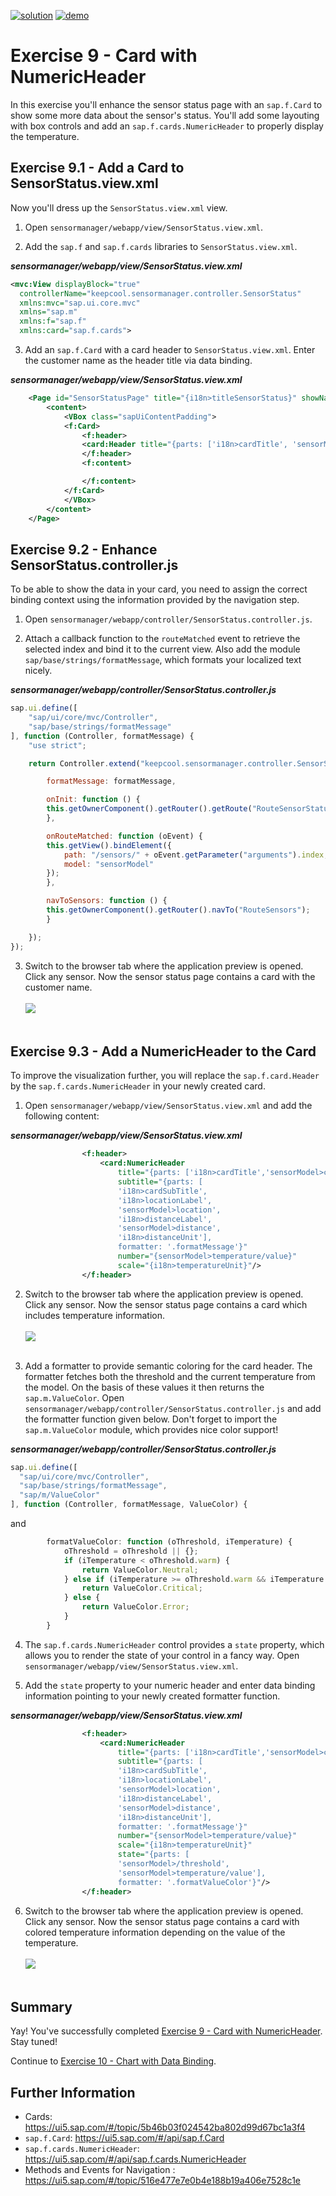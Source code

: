[![solution](https://flat.badgen.net/badge/solution/available/green?icon=github)](../../../../tree/gh-pages/ex9)
[![demo](https://flat.badgen.net/badge/demo/deployed/blue?icon=chrome)](https://dirkelko.github.io/Developing-Apps-with-SAPUI5/ex9/sensormanager/webapp/)

# Exercise 9 - Card with NumericHeader

In this exercise you'll enhance the sensor status page with an `sap.f.Card` to show some more data about the sensor's status. You'll add some layouting with box controls and add an `sap.f.cards.NumericHeader` to properly display the temperature.

## Exercise 9.1 - Add a Card to SensorStatus.view.xml

Now you'll dress up the `SensorStatus.view.xml` view.

1. Open `sensormanager/webapp/view/SensorStatus.view.xml`.

2. Add the `sap.f` and `sap.f.cards` libraries to `SensorStatus.view.xml`.

***sensormanager/webapp/view/SensorStatus.view.xml***

````xml
<mvc:View displayBlock="true"       
  controllerName="keepcool.sensormanager.controller.SensorStatus"
  xmlns:mvc="sap.ui.core.mvc"
  xmlns="sap.m"
  xmlns:f="sap.f"
  xmlns:card="sap.f.cards">
````

3. Add an `sap.f.Card` with a card header to `SensorStatus.view.xml`. Enter the customer name as the header title via data binding.

***sensormanager/webapp/view/SensorStatus.view.xml***

````xml
    <Page id="SensorStatusPage" title="{i18n>titleSensorStatus}" showNavButton="true" navButtonPress=".navToSensors">
        <content>
            <VBox class="sapUiContentPadding">
            <f:Card>
                <f:header>
                <card:Header title="{parts: ['i18n>cardTitle', 'sensorModel>customer'], formatter: '.formatMessage'}"/>
                </f:header>
                <f:content>

                </f:content>
            </f:Card>
            </VBox>
        </content>
    </Page>
````

## Exercise 9.2 - Enhance SensorStatus.controller.js

To be able to show the data in your card, you need to assign the correct binding context using the information provided by the navigation step.

1. Open `sensormanager/webapp/controller/SensorStatus.controller.js`.

2. Attach a callback function to the `routeMatched` event to retrieve the selected index and bind it to the current view. Also add the module `sap/base/strings/formatMessage`, which formats your localized text nicely.

***sensormanager/webapp/controller/SensorStatus.controller.js***

````js
sap.ui.define([
    "sap/ui/core/mvc/Controller",
    "sap/base/strings/formatMessage"
], function (Controller, formatMessage) {
    "use strict";

    return Controller.extend("keepcool.sensormanager.controller.SensorStatus", {

        formatMessage: formatMessage,

        onInit: function () {
        this.getOwnerComponent().getRouter().getRoute("RouteSensorStatus").attachMatched(this.onRouteMatched, this);
        },

        onRouteMatched: function (oEvent) {
        this.getView().bindElement({
            path: "/sensors/" + oEvent.getParameter("arguments").index,
            model: "sensorModel"
        });
        },

        navToSensors: function () {
        this.getOwnerComponent().getRouter().navTo("RouteSensors");
        }

    });
});
````

3. Switch to the browser tab where the application preview is opened. Click any sensor. Now the sensor status page contains a card with the customer name.
<br><br>![](images/09_02_0010.png)<br><br>

## Exercise 9.3 - Add a NumericHeader to the Card

To improve the visualization further, you will replace the `sap.f.card.Header` by the `sap.f.cards.NumericHeader` in your newly created card.

1. Open `sensormanager/webapp/view/SensorStatus.view.xml` and add the following content:

***sensormanager/webapp/view/SensorStatus.view.xml***

````xml
                <f:header>
                    <card:NumericHeader
                        title="{parts: ['i18n>cardTitle','sensorModel>customer'], formatter: '.formatMessage'}"
                        subtitle="{parts: [
                        'i18n>cardSubTitle', 
                        'i18n>locationLabel', 
                        'sensorModel>location', 
                        'i18n>distanceLabel', 
                        'sensorModel>distance', 
                        'i18n>distanceUnit'], 
                        formatter: '.formatMessage'}"
                        number="{sensorModel>temperature/value}"
                        scale="{i18n>temperatureUnit}"/>
                </f:header>
````

2. Switch to the browser tab where the application preview is opened. Click any sensor. Now the sensor status page contains a card which includes temperature information.
<br><br>![](images/09_03_0010.png)<br><br>

3. Add a formatter to provide semantic coloring for the card header.
The formatter fetches both the threshold and the current temperature from the model. On the basis of these values it then returns the `sap.m.ValueColor`. 
Open `sensormanager/webapp/controller/SensorStatus.controller.js` and add the formatter function given below. Don't forget to import the `sap.m.ValueColor` module, which provides nice color support!

***sensormanager/webapp/controller/SensorStatus.controller.js***

````js
sap.ui.define([
  "sap/ui/core/mvc/Controller",
  "sap/base/strings/formatMessage",
  "sap/m/ValueColor"
], function (Controller, formatMessage, ValueColor) {
````

and

````js
        formatValueColor: function (oThreshold, iTemperature) {
            oThreshold = oThreshold || {};
            if (iTemperature < oThreshold.warm) {
                return ValueColor.Neutral;
            } else if (iTemperature >= oThreshold.warm && iTemperature < oThreshold.hot) {
                return ValueColor.Critical;
            } else {
                return ValueColor.Error;
            }
        }
````

4. The `sap.f.cards.NumericHeader` control provides a `state` property, which allows you to render the state of your control in a fancy way. Open `sensormanager/webapp/view/SensorStatus.view.xml`.

5. Add the `state` property to your numeric header and enter data binding information pointing to your newly created formatter function.

***sensormanager/webapp/view/SensorStatus.view.xml***

````xml
                <f:header>
                    <card:NumericHeader
                        title="{parts: ['i18n>cardTitle','sensorModel>customer'], formatter: '.formatMessage'}"
                        subtitle="{parts: [
                        'i18n>cardSubTitle', 
                        'i18n>locationLabel', 
                        'sensorModel>location', 
                        'i18n>distanceLabel', 
                        'sensorModel>distance', 
                        'i18n>distanceUnit'], 
                        formatter: '.formatMessage'}"
                        number="{sensorModel>temperature/value}"
                        scale="{i18n>temperatureUnit}"
                        state="{parts: [
                        'sensorModel>/threshold', 
                        'sensorModel>temperature/value'],
                        formatter: '.formatValueColor'}"/>
                </f:header>
````

6. Switch to the browser tab where the application preview is opened. Click any sensor. Now the sensor status page contains a card with colored temperature information depending on the value of the temperature.
<br><br>![](images/09_03_0020.png)<br><br>

## Summary

Yay! You've successfully completed [Exercise 9 - Card with NumericHeader](#exercise-9---card-with-numericheader). Stay tuned! 

Continue to [Exercise 10 - Chart with Data Binding](../ex10/README.md).

## Further Information
* Cards: https://ui5.sap.com/#/topic/5b46b03f024542ba802d99d67bc1a3f4
* `sap.f.Card`: https://ui5.sap.com/#/api/sap.f.Card
* `sap.f.cards.NumericHeader`: https://ui5.sap.com/#/api/sap.f.cards.NumericHeader
* Methods and Events for Navigation
: https://ui5.sap.com/#/topic/516e477e7e0b4e188b19a406e7528c1e
